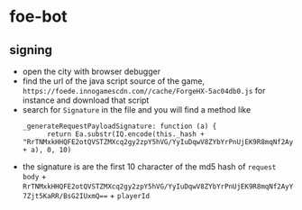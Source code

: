 # foe-bot

## signing

- open the city with browser debugger
- find the url of the java script source of the game, `https://foede.innogamescdn.com//cache/ForgeHX-5ac04db0.js` for instance and download that script
- search for `Signature` in the file and you will find a method like 
    ```
  _generateRequestPayloadSignature: function (a) {
          return Ea.substr(IQ.encode(this._hash + "RrTNMxkHHQFE2otQVSTZMXcq2gy2zpY5hVG/YyIuDqwV8ZYbYrPnUjEK9R8mqNf2AyY7Zjt5KaRR/BsG2IUxmQ==" + a), 0, 10)
    ```
- the signature is are the first 10 character of the md5 hash of `request body` + `RrTNMxkHHQFE2otQVSTZMXcq2gy2zpY5hVG/YyIuDqwV8ZYbYrPnUjEK9R8mqNf2AyY7Zjt5KaRR/BsG2IUxmQ==` + `playerId`

